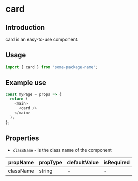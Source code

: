 # card

<!-- STORY -->

## Introduction

card is an easy-to-use component.

## Usage

```javascript
import { card } from 'some-package-name';
```

## Example use

```javascript
const myPage = props => {
  return (
    <main>
      <card />
    </main>
  );
};
```

## Properties

- `className` - is the class name of the component

| propName  | propType | defaultValue | isRequired |
| --------- | -------- | ------------ | ---------- |
| className | string   | -            | -          |
